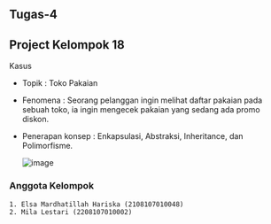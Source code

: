 ## Tugas-4
## Project Kelompok 18
   Kasus
   - Topik : Toko Pakaian
   - Fenomena : Seorang pelanggan ingin melihat daftar pakaian pada sebuah toko, ia ingin mengecek
     pakaian yang sedang ada promo diskon.
   - Penerapan konsep : Enkapsulasi, Abstraksi, Inheritance, dan Polimorfisme.

     ![image](https://github.com/milalestari/Tugas-4/assets/131256945/6f6773e0-8fe3-487b-8040-d23e98033938)

### Anggota Kelompok
    1. Elsa Mardhatillah Hariska (2108107010048)
    2. Mila Lestari (2208107010002)
